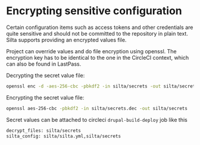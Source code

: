 # Encrypting sensitive configuration

Certain configuration items such as access tokens and other credentials are quite sensitive
and should not be committed to the repository in plain text. Silta supports providing an 
encrypted values file.

Project can override values and do file encryption using openssl.
The encryption key has to be identical to the one in the CircleCI context, which can also be found in LastPass. 

Decrypting the secret value file:

```sh
openssl enc -d -aes-256-cbc -pbkdf2 -in silta/secrets -out silta/secrets.dec
```

Encrypting the secret value file:

```sh
openssl aes-256-cbc -pbkdf2 -in silta/secrets.dec -out silta/secrets
```

Secret values can be attached to circleci `drupal-build-deploy` job like this

```sh
decrypt_files: silta/secrets
silta_config: silta/silta.yml,silta/secrets
```
